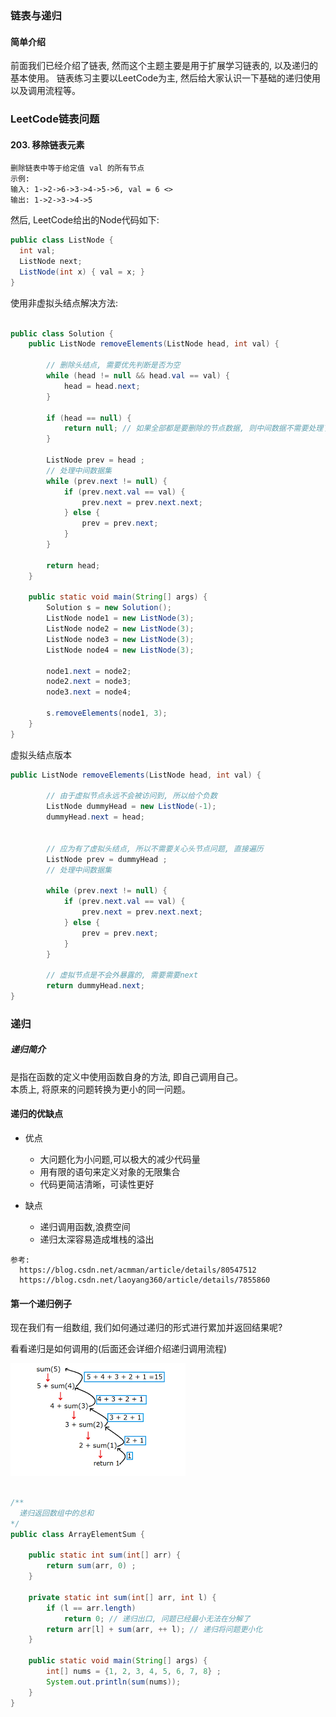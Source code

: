### 链表与递归

#### 简单介绍
前面我们已经介绍了链表, 然而这个主题主要是用于扩展学习链表的, 以及递归的基本使用。
链表练习主要以LeetCode为主, 然后给大家认识一下基础的递归使用以及调用流程等。


### LeetCode链表问题

#### 203. 移除链表元素

```Text
删除链表中等于给定值 val 的所有节点
示例:
输入: 1->2->6->3->4->5->6, val = 6 <>
输出: 1->2->3->4->5
```
然后, LeetCode给出的Node代码如下:

```java
public class ListNode {
  int val;
  ListNode next;
  ListNode(int x) { val = x; }
}
```

使用非虚拟头结点解决方法:

```java

public class Solution {
    public ListNode removeElements(ListNode head, int val) {

        // 删除头结点, 需要优先判断是否为空
        while (head != null && head.val == val) {
            head = head.next;
        }

        if (head == null) {
            return null; // 如果全部都是要删除的节点数据, 则中间数据不需要处理了
        }

        ListNode prev = head ;
        // 处理中间数据集
        while (prev.next != null) {
            if (prev.next.val == val) {
                prev.next = prev.next.next;
            } else {
                prev = prev.next;
            }
        }

        return head;
    }

    public static void main(String[] args) {
        Solution s = new Solution();
        ListNode node1 = new ListNode(3);
        ListNode node2 = new ListNode(3);
        ListNode node3 = new ListNode(3);
        ListNode node4 = new ListNode(3);

        node1.next = node2;
        node2.next = node3;
        node3.next = node4;

        s.removeElements(node1, 3);
    }
}
```


虚拟头结点版本
```java
public ListNode removeElements(ListNode head, int val) {

        // 由于虚拟节点永远不会被访问到, 所以给个负数
        ListNode dummyHead = new ListNode(-1);
        dummyHead.next = head;


        // 应为有了虚拟头结点, 所以不需要关心头节点问题, 直接遍历
        ListNode prev = dummyHead ;
        // 处理中间数据集

        while (prev.next != null) {
            if (prev.next.val == val) {
                prev.next = prev.next.next;
            } else {
                prev = prev.next;
            }
        }

        // 虚拟节点是不会外暴露的, 需要需要next
        return dummyHead.next;
}
```




### 递归

##### 递归简介
是指在函数的定义中使用函数自身的方法, 即自己调用自己。<br />
本质上, 将原来的问题转换为更小的同一问题。

#### 递归的优缺点
  * 优点
    * 大问题化为小问题,可以极大的减少代码量
    * 用有限的语句来定义对象的无限集合
    * 代码更简洁清晰，可读性更好

  * 缺点
    * 递归调用函数,浪费空间
    * 递归太深容易造成堆栈的溢出

```Text
参考:
  https://blog.csdn.net/acmman/article/details/80547512
  https://blog.csdn.net/laoyang360/article/details/7855860
```



#### 第一个递归例子

现在我们有一组数组, 我们如何通过递归的形式进行累加并返回结果呢?

看看递归是如何调用的(后面还会详细介绍递归调用流程)

![avatar](https://github.com/basebase/img_server/blob/master/common/recursion01.png?raw=true)


```java

/**
  递归返回数组中的总和
*/
public class ArrayElementSum {

    public static int sum(int[] arr) {
        return sum(arr, 0) ;
    }

    private static int sum(int[] arr, int l) {
        if (l == arr.length)
            return 0; // 递归出口, 问题已经最小无法在分解了
        return arr[l] + sum(arr, ++ l); // 递归将问题更小化
    }

    public static void main(String[] args) {
        int[] nums = {1, 2, 3, 4, 5, 6, 7, 8} ;
        System.out.println(sum(nums));
    }
}
```
